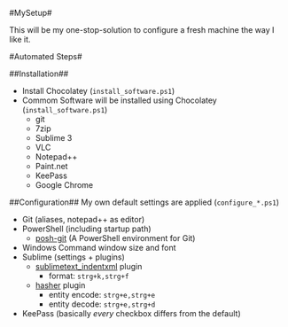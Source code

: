 #MySetup#

This will be my one-stop-solution to configure a fresh machine the way I like it.


#Automated Steps#

##Installation##

 - Install Chocolatey (`install_software.ps1`)
 - Commom Software will be installed using Chocolatey (`install_software.ps1`)
	* git
	* 7zip
	* Sublime 3
	* VLC
	* Notepad++
	* Paint.net
	* KeePass
	* Google Chrome

##Configuration##
My own default settings are applied (`configure_*.ps1`)
- Git (aliases, notepad++ as editor)
- PowerShell (including startup path)
	* [posh-git](https://github.com/dahlbyk/posh-git) (A PowerShell environment for Git)
- Windows Command window size and font
- Sublime (settings + plugins)
	* [sublimetext_indentxml](https://github.com/alek-sys/sublimetext_indentxml) plugin
		* format: `strg+k,strg+f`
	* [hasher](https://github.com/dangelov/hasher) plugin
		* entity encode: `strg+e,strg+e`
		* entity decode: `strg+e,strg+d`
- KeePass (basically _every_ checkbox differs from the default)
